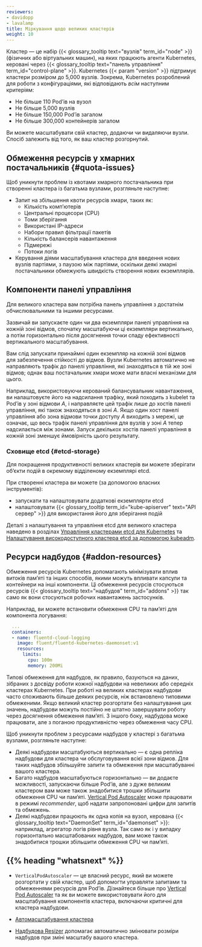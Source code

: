 ```yaml
---
reviewers:
- davidopp
- lavalamp
title: Міркування щодо великих кластерів
weight: 10
---
```


Кластер — це набір {{< glossary_tooltip text="вузлів" term_id="node" >}} (фізичних або віртуальних
машин), на яких працюють агенти Kubernetes, керовані через {{< glossary_tooltip text="панель управління" term_id="control-plane" >}}. Kubernetes {{< param "version" >}} підтримує кластери розміром до 5,000 вузлів. Зокрема, Kubernetes розроблений для роботи з конфігураціями, які відповідають *всім* наступним критеріям:

* Не більше 110 Podʼів на вузол
* Не більше 5,000 вузлів
* Не більше 150,000 Podʼів загалом
* Не більше 300,000 контейнерів загалом

Ви можете масштабувати свій кластер, додаючи чи видаляючи вузли. Спосіб залежить від того, як ваш кластер розгорнутий.

## Обмеження ресурсів у хмарних постачальників {#quota-issues}

Щоб уникнути проблем із квотами хмарного постачальника при створенні кластера із багатьма вузлами, розгляньте наступне:

* Запит на збільшення квоти ресурсів хмари, таких як:
  * Кількість компʼютерів
  * Центральні процесори (CPU)
  * Томи зберігання
  * Використані IP-адреси
  * Набори правил фільтрації пакетів
  * Кількість балансерів навантаження
  * Підмережі
  * Потоки логів
* Керування діями масштабування кластера для введення нових вузлів партіями, з паузою між партіями, оскільки деякі хмарні постачальники обмежують швидкість створення нових екземплярів.

## Компоненти панелі управління

Для великого кластера вам потрібна панель управління з достатнім обчислювальними та іншими ресурсами.

Зазвичай ви запускаєте один чи два екземпляри панелі управління на кожній зоні відмов, спочатку масштабуючи ці екземпляри вертикально, а потім горизонтально після досягнення точки спаду ефективності вертикального масштабування.

Вам слід запускати принаймні один екземпляр на кожній зоні відмов для забезпечення стійкості до відмов. Вузли Kubernetes автоматично не направляють трафік до панелі управління, які знаходяться в тій же зоні відмов; однак ваш постачальник хмари може мати власні механізми для цього.

Наприклад, використовуючи керований балансувальник навантаження, ви налаштовуєте його на надсилання трафіку, який походить з kubelet та Podʼів у зоні відмови *A*, і направляєте цей трафік лише до хостів панелі управління, які також знаходяться в зоні *A*. Якщо один хост панелі управління або зона відмови точки доступу *А* виходить з мережі, це означає, що весь трафік панелі управління для вузлів у зоні *А* тепер надсилається між зонами. Запуск декількох хостів панелі управління в кожній зоні зменшує ймовірність цього результату.

### Сховище etcd {#etcd-storage}

Для покращення продуктивності великих кластерів ви можете зберігати обʼєкти подій в окремому відділеному екземплярі etcd.

При створенні кластера ви можете (за допомогою власних інструментів):

* запускати та налаштовувати додаткові екземплярти etcd
* налаштовувати {{< glossary_tooltip term_id="kube-apiserver" text="API сервер" >}} для використання його для зберігання подій

Деталі з налаштування та управління etcd для великого кластера наведено в розділах
[Управління кластерами etcd для Kubernetes](/uk/docs/tasks/administer-cluster/configure-upgrade-etcd/) та [Налаштування високодоступного кластера etcd за допомогою kubeadm](/uk/docs/setup/production-environment/tools/kubeadm/setup-ha-etcd-with-kubeadm/).

## Ресурси надбудов {#addon-resources}

Обмеження ресурсів Kubernetes допомагають мінімізувати вплив витоків памʼяті та інших способів, якими можуть впливати капсули та контейнери на інші компоненти. Ці обмеження ресурсів стосуються ресурсів {{< glossary_tooltip text="надбудов" term_id="addons" >}} так само як вони стосуються робочих навантажень застосунків.

Наприклад, ви можете встановити обмеження CPU та памʼяті для компонента логування:

```yaml
  ...
  containers:
  - name: fluentd-cloud-logging
    image: fluent/fluentd-kubernetes-daemonset:v1
    resources:
      limits:
        cpu: 100m
        memory: 200Mi
```

Типові обмеження для надбудов, як правило, базуються на даних, зібраних з досвіду роботи кожної надбудови на невеликих або середніх кластерах Kubernetes. При роботі на великих кластерах надбудови часто споживають більше деяких ресурсів, ніж встановлено типовими обмеженими. Якщо великий кластер розгортати без налаштування цих значень, надбудови можуть постійно не штатно завершувати роботу через досягнення обмеження памʼяті. З іншого боку, надбудова може працювати, але з поганою продуктивністю через обмеження часу CPU.

Щоб уникнути проблем з ресурсами надбудов у кластері з багатьма вузлами, розгляньте наступне:

* Деякі надбудови масштабуються вертикально — є одна репліка надбудови для кластера чи обслуговування всієї зони відмов. Для таких надбудов збільшуйте запити та обмеження при масштабуванні вашого кластера.
* Багато надбудов масштабуються горизонтально — ви додаєте можливості, запускаючи більше Podʼів, але з дуже великим кластером вам може також знадобитися трошки збільшити обмеження CPU чи памʼяті. [Vertical Pod Autoscaler](https://github.com/kubernetes/autoscaler/tree/master/vertical-pod-autoscaler#readme) може працювати в режимі *recommender*, щоб надати запропоновані цифри для запитів та обмежень.
* Деякі надбудови працюють як одна копія на вузол, керована {{< glossary_tooltip text="DaemonSet" term_id="daemonset" >}}: наприклад, агрегатор логів рівня вузла. Так само як і у випадку горизонтально масштабованих надбудов, вам може також знадобитися трошки збільшити обмеження CPU чи памʼяті.

## {{% heading "whatsnext" %}}

* `VerticalPodAutoscaler` — це власний ресурс, який ви можете розгортати у свій кластер, щоб допомогти управляти запитами та обмеженнями ресурсів для Podʼів. Дізнайтеся більше про [Vertical Pod Autoscaler](https://github.com/kubernetes/autoscaler/tree/master/vertical-pod-autoscaler#readme) та як ви можете використовувати його для масштабування компонентів кластера, включаючи критичні для кластера надбудови.

* [Автомасштабування кластера](/uk/docs/concepts/cluster-administration/cluster-autoscaling/)

* [Надбудова Resizer](https://github.com/kubernetes/autoscaler/tree/master/addon-resizer#readme) допомагає автоматично змінювати розміри надбудов при зміні масштабу вашого кластера.
